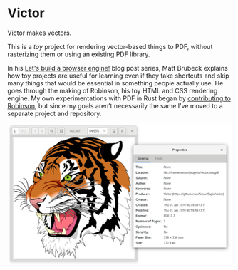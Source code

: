 # Victor

Victor makes vectors.

This is a *toy* project for rendering vector-based things to PDF,
without rasterizing them or using an existing PDF library.

In his [Let's build a browser engine!] blog post series,
Matt Brubeck explains how toy projects are useful for learning
even if they take shortcuts
and skip many things that would be essential in something people actually use.
He goes through the making of Robinson, his toy HTML and CSS rendering engine.
My own experimentations with PDF in Rust began by [contributing to Robinson],
but since my goals aren’t necessarily the same I’ve moved to a separate project and repository.

[Let's build a browser engine!]: https://limpet.net/mbrubeck/2014/08/08/toy-layout-engine-1.html
[contributing to Robinson]: https://github.com/mbrubeck/robinson/pull/8

![The GhostScript Tiger rendered from SVG by Victor](victor-tiger.png)
